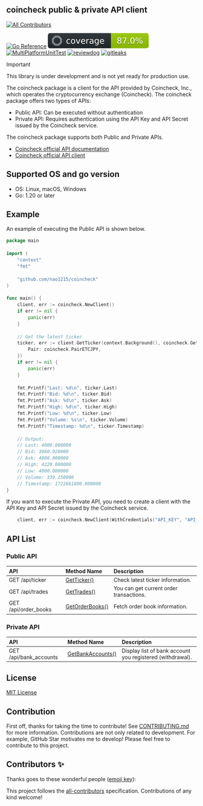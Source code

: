 ## coincheck public &amp; private API client
<!-- ALL-CONTRIBUTORS-BADGE:START - Do not remove or modify this section -->
[![All Contributors](https://img.shields.io/badge/all_contributors-0-orange.svg?style=flat-square)](#contributors-)
<!-- ALL-CONTRIBUTORS-BADGE:END -->

[![Go Reference](https://pkg.go.dev/badge/github.com/nao1215/coincheck.svg)](https://pkg.go.dev/github.com/nao1215/coincheck)
![Coverage](https://raw.githubusercontent.com/nao1215/octocovs-central-repo/main/badges/nao1215/coincheck/coverage.svg)
[![MultiPlatformUnitTest](https://github.com/nao1215/coincheck/actions/workflows/unit_test.yml/badge.svg)](https://github.com/nao1215/coincheck/actions/workflows/unit_test.yml)
[![reviewdog](https://github.com/nao1215/coincheck/actions/workflows/reviewdog.yml/badge.svg)](https://github.com/nao1215/coincheck/actions/workflows/reviewdog.yml)
[![gitleaks](https://github.com/nao1215/coincheck/actions/workflows/gitleak.yml/badge.svg)](https://github.com/nao1215/coincheck/actions/workflows/gitleak.yml)


>[!IMPORTANT]
> This library is under development and is not yet ready for production use.

The coincheck package is a client for the API provided by Coincheck, Inc., which operates the cryptocurrency exchange (Coincheck). The coincheck package offers two types of APIs:

- Public API: Can be executed without authentication
- Private API: Requires authentication using the API Key and API Secret issued by the Coincheck service.

The coincheck package supports both Public and Private APIs.
- [Coincheck official API documentation](https://coincheck.com/documents/exchange/api)
- [Coincheck official API client](https://github.com/coincheckjp/coincheck-go)

## Supported OS and go version

- OS: Linux, macOS, Windows
- Go: 1.20 or later

## Example

An example of executing the Public API is shown below.

```go
package main

import (
	"context"
	"fmt"

	"github.com/nao1215/coincheck"
)

func main() {
	client, err := coincheck.NewClient()
	if err != nil {
		panic(err)
	}

	// Get the latest ticker
	ticker, err := client.GetTicker(context.Background(), coincheck.GetTickerInput{
		Pair: coincheck.PairETCJPY,
	})
	if err != nil {
		panic(err)
	}

	fmt.Printf("Last: %d\n", ticker.Last)
	fmt.Printf("Bid: %d\n", ticker.Bid)
	fmt.Printf("Ask: %d\n", ticker.Ask)
	fmt.Printf("High: %d\n", ticker.High)
	fmt.Printf("Low: %d\n", ticker.Low)
	fmt.Printf("Volume: %s\n", ticker.Volume)
	fmt.Printf("Timestamp: %d\n", ticker.Timestamp)

    // Output:
    // Last: 4000.000000
    // Bid: 3980.020000
    // Ask: 4000.000000
    // High: 4220.000000
    // Low: 4000.000000
    // Volume: 339.150000
    // Timestamp: 1722661800.000000
}
```

If you want to execute the Private API, you need to create a client with the API Key and API Secret issued by the Coincheck service.

```go
	client, err := coincheck.NewClient(WithCredentials("API_KEY", "API_SECRET"))
```

## API List
### Public API

| API | Method Name |Description |
| :--- | :--- | :--- |
| GET /api/ticker | [GetTicker()](https://pkg.go.dev/github.com/nao1215/coincheck#Client.GetTicker) | Check latest ticker information. |
| GET /api/trades | [GetTrades()](https://pkg.go.dev/github.com/nao1215/coincheck#Client.GetTrades) | You can get current order transactions. |
| GET /api/order_books | [GetOrderBooks()](https://pkg.go.dev/github.com/nao1215/coincheck#Client.GetOrderBooks) | Fetch order book information. |

### Private API

| API | Method Name |Description |
| :--- | :--- | :--- |
| GET /api/bank_accounts | [GetBankAccounts()](https://pkg.go.dev/github.com/nao1215/coincheck#Client.GetBankAccounts) | Display list of bank account you registered (withdrawal).|

## License

[MIT License](./LICENSE)


## Contribution
First off, thanks for taking the time to contribute! See [CONTRIBUTING.md](./CONTRIBUTING.md) for more information. Contributions are not only related to development. For example, GitHub Star motivates me to develop! Please feel free to contribute to this project.


## Contributors ✨

Thanks goes to these wonderful people ([emoji key](https://allcontributors.org/docs/en/emoji-key)):

<!-- ALL-CONTRIBUTORS-LIST:START - Do not remove or modify this section -->
<!-- prettier-ignore-start -->
<!-- markdownlint-disable -->
<!-- markdownlint-restore -->
<!-- prettier-ignore-end -->
<!-- ALL-CONTRIBUTORS-LIST:END -->

This project follows the [all-contributors](https://github.com/all-contributors/all-contributors) specification. Contributions of any kind welcome!
